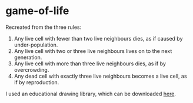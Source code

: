 # game-of-life
Recreated from the three rules:

1. Any live cell with fewer than two live neighbours dies, as if caused by under-population.
2. Any live cell with two or three live neighbours lives on to the next generation.
3. Any live cell with more than three live neighbours dies, as if by overcrowding.
4. Any dead cell with exactly three live neighbours becomes a live cell, as if by reproduction.

I used an educational drawing library, which can be downloaded <a href="http://introcs.cs.princeton.edu/java/stdlib/Draw.java.html" target="_blank">here</a>.

